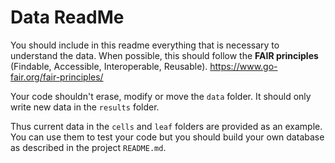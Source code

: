 # Data ReadMe

You should include in this readme everything that is necessary to understand the data.
When possible, this should follow the **FAIR principles** (Findable, Accessible, Interoperable, Reusable).
https://www.go-fair.org/fair-principles/

Your code shouldn't erase, modify or move the `data` folder. It should only write new data in the `results` folder.

Thus current data in the `cells` and `leaf` folders are provided as an example. You can use them to test your code but you should build your own database as described in the project `README.md`.